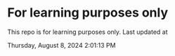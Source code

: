 # For learning purposes only
This repo is for learning purposes only.
Last updated at

Thursday, August 8, 2024 2:01:13 PM

